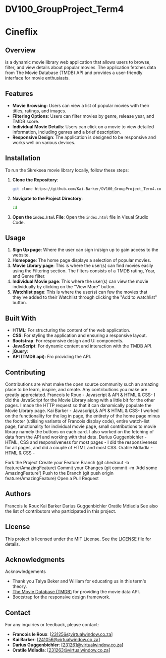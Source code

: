 # DV100_GroupProject_Term4

# Cineflix

## Overview
 is a dynamic movie library web application that allows users to browse, filter, and view details about popular movies. The application fetches data from The Movie Database (TMDB) API and provides a user-friendly interface for movie enthusiasts.

## Features
- **Movie Browsing**: Users can view a list of popular movies with their titles, ratings, and images.
- **Filtering Options**: Users can filter movies by genre, release year, and TMDB score.
- **Individual Movie Details**: Users can click on a movie to view detailed information, including genres and a brief description.
- **Responsive Design**: The application is designed to be responsive and works well on various devices.

## Installation
To run the Skreksea movie library locally, follow these steps:

1. **Clone the Repository**:
   ```bash
   git clone https://github.com/Kai-Barker/DV100_GroupProject_Term4.com
   ```

2. **Navigate to the Project Directory**:
   ```bash
   cd 
   ```

3. **Open the `index.html` File**:
   Open the `index.html` file in Visual Studio Code.

## Usage
1. **Sign Up page**: Where the user can sign in/sign up to gain access to the website.
2. **Homepage**: The home page displays a selection of popular movies.
3. **Movie Library page**: This is where the user(s) can find movies easily using the Filtering section. The filters consists of a TMDB rating, Year, and Genre filter.
4. **Individual Movie page**: This where the user(s) can view the movie individually by clicking on the "View More" button.  
5. **Watchlist page**: This is where the user(s) can few the movies that they've added to their Watchlist through clicking the "Add to watchlist" button. 

## Built With
- **HTML**: For structuring the content of the web application.
- **CSS**: For styling the application and ensuring a responsive layout.
- **Bootstrap**: For responsive design and UI components.
- **JavaScript**: For dynamic content and interaction with the TMDB API.
- **jQuery**:
- **API (TMDB api)**: Fro providing the API.

## Contributing
Contributions are what make the open source community such an amazing place to be learn, inspire, and create. Any contributions you make are greatly appreciated.
Francois le Roux - Javascript & API & HTML & CSS- I did the JavaScript for the Movie Library along with a little bit for the other pages. I made the HTTP request so that it can danamically populate the Movie Library page.
Kai Barker - Javascript,& API & HTML & CSS- I worked on the functionality for the log in page, the entirety of the home page minus the footer (utilising variants of Francois display code), entire watch-list page, functionality for individual movie page, small contributions to movie library namely the buttons on each card. I also worked on the fetching of data from the API and working with that data.
Darius Guggenbichler - HTML, CSS and responsiveness for most pages - I did the responsiveness for all pages, and did a couple of HTML and most CSS.
Oratile Mdladla - HTML & CSS -

Fork the Project
Create your Feature Branch (git checkout -b feature/AmazingFeature)
Commit your Changes (git commit -m 'Add some AmazingFeature')
Push to the Branch (git push origin feature/AmazingFeature)
Open a Pull Request

## Authors
Francois le Roux 
Kai Barker
Darius Guggenbichler
Oratile Mdladla
See also the list of contributors who participated in this project.

## License
This project is licensed under the MIT License. See the [LICENSE](LICENSE) file for details.

## Acknowledgments
Acknowledgements
- Thank you Talya Beker and William for educating us in this term's theory.
- [The Movie Database (TMDB)](https://www.themoviedb.org/) for providing the movie data API.
- Bootstrap for the responsive design framework.


## Contact
For any inquiries or feedback, please contact:
- **Francois le Roux**: [231256@virtualwindow.co.za]
- **Kai Barker**: [241056@virtualwindow.co.za]
- **Darius Guggenbichler**: [231261@virtualwindow.co.za]
- **Oratile Mdladla**: [231263@virtualwindow.co.za]

